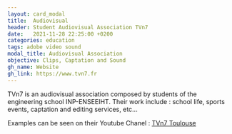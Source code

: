 ```yaml
---
layout: card_modal
title:  Audiovisual
header: Student Audiovisual Association TVn7
date:   2021-11-28 22:25:00 +0200
categories: education
tags: adobe video sound
modal_title: Audiovisual Association
objective: Clips, Captation and Sound
gh_name: Website 
gh_link: https://www.tvn7.fr
---
```


TVn7 is an audiovisual association composed by students of the engineering school INP-ENSEEIHT. Their work include : school life, sports events, captation and editing services, etc... 

Examples can be seen on their Youtube Chanel : [TVn7 Toulouse](https://www.youtube.com/user/TVn7Toulouse)